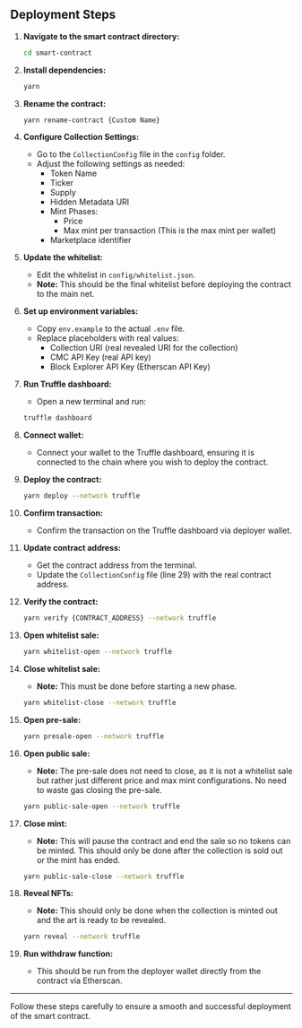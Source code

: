 ## Deployment Steps

1. **Navigate to the smart contract directory:**
   ```sh
   cd smart-contract
   ```

2. **Install dependencies:**
   ```sh
   yarn
   ```

3. **Rename the contract:**
   ```sh
   yarn rename-contract {Custom Name}
   ```

4. **Configure Collection Settings:**
   - Go to the `CollectionConfig` file in the `config` folder.
   - Adjust the following settings as needed:
     - Token Name
     - Ticker
     - Supply
     - Hidden Metadata URI
     - Mint Phases:
       - Price
       - Max mint per transaction (This is the max mint per wallet)
     - Marketplace identifier

5. **Update the whitelist:**
   - Edit the whitelist in `config/whitelist.json`.
   - **Note:** This should be the final whitelist before deploying the contract to the main net.

6. **Set up environment variables:**
   - Copy `env.example` to the actual `.env` file.
   - Replace placeholders with real values:
     - Collection URI (real revealed URI for the collection)
     - CMC API Key (real API key)
     - Block Explorer API Key (Etherscan API Key)

7. **Run Truffle dashboard:**
   - Open a new terminal and run:
   ```sh
   truffle dashboard
   ```

8. **Connect wallet:**
   - Connect your wallet to the Truffle dashboard, ensuring it is connected to the chain where you wish to deploy the contract.

9. **Deploy the contract:**
   ```sh
   yarn deploy --network truffle
   ```

10. **Confirm transaction:**
    - Confirm the transaction on the Truffle dashboard via deployer wallet.

11. **Update contract address:**
    - Get the contract address from the terminal.
    - Update the `CollectionConfig` file (line 29) with the real contract address.

12. **Verify the contract:**
    ```sh
    yarn verify {CONTRACT_ADDRESS} --network truffle
    ```

13. **Open whitelist sale:**
    ```sh
    yarn whitelist-open --network truffle
    ```

14. **Close whitelist sale:**
    - **Note:** This must be done before starting a new phase.
    ```sh
    yarn whitelist-close --network truffle
    ```

15. **Open pre-sale:**
    ```sh
    yarn presale-open --network truffle
    ```

16. **Open public sale:**
    - **Note:** The pre-sale does not need to close, as it is not a whitelist sale but rather just different price and max mint configurations. No need to waste gas closing the pre-sale.
    ```sh
    yarn public-sale-open --network truffle
    ```

17. **Close mint:**
    - **Note:** This will pause the contract and end the sale so no tokens can be minted. This should only be done after the collection is sold out or the mint has ended.
    ```sh
    yarn public-sale-close --network truffle
    ```

18. **Reveal NFTs:**
    - **Note:** This should only be done when the collection is minted out and the art is ready to be revealed.
    ```sh
    yarn reveal --network truffle
    ```

19. **Run withdraw function:**
    - This should be run from the deployer wallet directly from the contract via Etherscan.

---

Follow these steps carefully to ensure a smooth and successful deployment of the smart contract.

